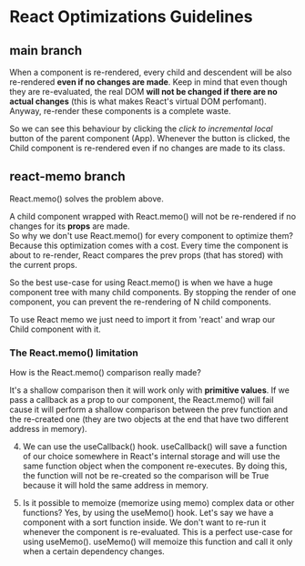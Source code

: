# React Optimizations Guidelines

## main branch

When a component is re-rendered, every child and descendent will be also re-rendered **even if no changes are made**. Keep in mind that even though they are re-evaluated, the real DOM **will not be changed if there are no actual changes** (this is what makes React's virtual DOM perfomant). Anyway, re-render these components is a complete waste. 

So we can see this behaviour by clicking the _click to incremental local_ button of the parent component (App). Whenever the button is clicked, the Child component is re-rendered even if no changes are made to its class.

## react-memo branch

React.memo() solves the problem above.

A child component wrapped with React.memo() will not be re-rendered if no changes for its **props** are made.  
So why we don't use React.memo() for every component to optimize them?   
Because this optimization comes with a cost. Every time the component is about to re-render, React compares the prev props (that has stored) with the current props.

So the best use-case for using React.memo() is when we have a huge component tree with many child components.
By stopping the render of one component, you can prevent the re-rendering of N child components.

To use React memo we just need to import it from 'react' and wrap our Child component with it.

### The React.memo() limitation

How is the React.memo() comparison really made?

It's a shallow comparison then it will work only with **primitive values**.
If we pass a callback as a prop to our component, the React.memo() will fail cause it will perform a shallow comparison between the prev function and the re-created one (they are two objects at the end that have two different address in memory).

4. We can use the useCallback() hook.
   useCallback() will save a function of our choice somewhere in React's internal storage and will use the same function object
   when the component re-executes.
   By doing this, the function will not be re-created so the comparison will be True because it will hold the same address in memory.

5. Is it possible to memoize (memorize using memo) complex data or other functions?
   Yes, by using the useMemo() hook.
   Let's say we have a component with a sort function inside.
   We don't want to re-run it whenever the component is re-evaluated.
   This is a perfect use-case for using useMemo().
   useMemo() will memoize this function and call it only when a certain dependency changes.


